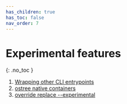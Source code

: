 ```yaml
---
has_children: true
has_toc: false
nav_order: 7
---
```


# Experimental features
{: .no_toc }

1. [Wrapping other CLI entrypoints](cliwrap.md)
1. [ostree native containers](container.md)
1. [override replace --experimental](ex-replace.md)
